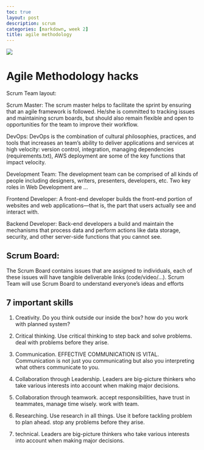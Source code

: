 ```yaml
---
toc: true
layout: post
description: scrum
categories: [markdown, week 2]
title: agile methodology
---
```


![]({{site.baseurl}}/images/agdiagram.png)

# Agile Methodology hacks

Scrum Team layout:

Scrum Master: The scrum master helps to facilitate the sprint by ensuring that an agile framework is followed. He/she is committed to tracking issues and maintaining scrum boards, but should also remain flexible and open to opportunities for the team to improve their workflow.

DevOps: DevOps is the combination of cultural philosophies, practices, and tools that increases an team’s ability to deliver applications and services at high velocity: version control, integration, managing dependencies (requirements.txt), AWS deployment are some of the key functions that impact velocity.

Development Team: The development team can be comprised of all kinds of people including designers, writers, presenters, developers, etc. Two key roles in Web Development are …

Frontend Developer: A front-end developer builds the front-end portion of websites and web applications—that is, the part that users actually see and interact with.

Backend Developer: Back-end developers a build and maintain the mechanisms that process data and perform actions like data storage, security, and other server-side functions that you cannot see.

## Scrum Board:
The Scrum Board contains issues that are assigned to individuals, each of these issues will have tangible deliverable links (code/video/…). Scrum Team will use Scrum Board to understand everyone’s ideas and efforts

## 7 important skills

1. Creativity. Do you think outside our inside the box? how do you work with planned system?

2. Critical thinking. Use critical thinking to step back and solve problems. deal with problems before they arise.

3. Communication. EFFECTIVE COMMUNICATION IS VITAL. Communication is not just you communicating but also you interpreting what others communicate to you.

4. Collaboration through Leadership. Leaders are big-picture thinkers who take various interests into account when making major decisions.


5. Collaboration through teamwork. accept responsibilities, have trust in teammates, manage time wisely. work with team.

6. Researching. Use research in all things. Use it before tackling problem to plan ahead. stop any problems before they arise.

7. technical. Leaders are big-picture thinkers who take various interests into account when making major decisions.